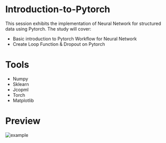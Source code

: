 # Introduction-to-Pytorch
This session exhibits the implementation of Neural Network for structured data using Pytorch. 
The study will cover:
- Basic introduction to Pytorch Workflow for Neural Network
- Create Loop Function & Dropout on Pytorch

# Tools
- Numpy
- Sklearn
- Jcopml
- Torch
- Matplotlib

# Preview
![example](/Screenshoot/Preview_Project.gif)
